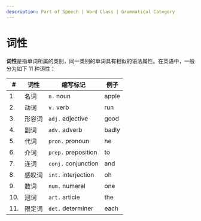```yaml
---
description: Part of Speech | Word Class | Grammatical Category
---
```


# 词性

**词性**是指单词所属的类别，同一类别的单词具有相似的语法属性。在英语中，一般分为如下 11 种词性：

| #   | 词性   | 缩写标记            | 例子  |
| --- | ------ | ------------------- | ----- |
| 1.  | 名词   | `n.` noun           | apple |
| 2.  | 动词   | `v.` verb           | run   |
| 3.  | 形容词 | `adj.` adjective    | good  |
| 4.  | 副词   | `adv.` adverb       | badly |
| 5.  | 代词   | `pron.` pronoun     | he    |
| 6.  | 介词   | `prep.` preposition | to    |
| 7.  | 连词   | `conj.` conjunction | and   |
| 8.  | 感叹词 | `int.` interjection | oh    |
| 9.  | 数词   | `num.` numeral      | one   |
| 10. | 冠词   | `art.` article      | the   |
| 11. | 限定词 | `det.` determiner   | each  |
